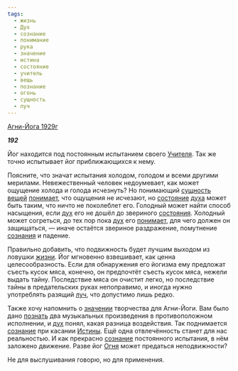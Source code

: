 ```yaml
---
tags:
  - жизнь
  - Дух
  - сознание
  - понимание
  - рука
  - значение
  - истина
  - состояние
  - учитель
  - вещь
  - познание
  - огонь
  - сущность
  - луч
---
```

[Агни-Йога 1929г](https://127.0.0.1:4002/agni/1929)

___192___

Йог находится под постоянным испытанием своего [Учителя](../../../tags/#учитель). Так же точно испытывает йог приближающихся к нему.   

Поясните, что значат испытания холодом, голодом и всеми другими мерилами. Невежественный человек недоумевает, как может ощущение холода и голода исчезнуть? Но понимающий [сущность](../../../tags/#сущность) [вещей](../../../tags/#вещь) [понимает](../../../tags/#понимание), что ощущения не исчезают, но [состояние](../../../tags/#состояние) [духа](../../../tags/#Дух) может быть таким, что ничто не поколеблет его. Голодный может найти способ насыщения, если [дух](../../../tags/#Дух) его не дошёл до звериного [состояния](../../../tags/#состояние). Холодный может согреться, до тех пор пока [дух](../../../tags/#Дух) его [понимает](../../../tags/#понимание), для чего должен он защищаться, — иначе остаётся звериное раздражение, помутнение [сознания](../../../tags/#[сознание](../../../tags/#сознание)) и падение.   

Правильно добавить, что подвижность будет лучшим выходом из ловушки [жизни](../../../tags/#жизнь). Йог мгновенно взвешивает, как ценна целесообразность. Если для обнаружения его йогизма ему предложат съесть кусок мяса, конечно, он предпочтёт съесть кусок мяса, нежели выдать тайну. Последствие мяса он очистит легко, но последствие тайны в предательских руках непоправимо, и иногда нужно употреблять разящий [луч](../../../tags/#луч), что допустимо лишь редко.   

Также хочу напомнить о [значении](../../../tags/#значение) творчества для Агни-Йоги. Вам было дано [познать](../../../tags/#познание) два музыкальных произведения в противоположном исполнении, и [дух](../../../tags/#Дух) понял, какая разница воздействия. Так поднимается [сознание](../../../tags/#сознание) при касании [Истины](../../../tags/#истина). Ещё одна отвлечённость станет для нас реальностью. И как прекрасно [сознание](../../../tags/#сознание) постоянного испытания, в нём заложено движение. Разве йог [Огня](../../../tags/#огонь) может предаться неподвижности?   

Не для выслушивания говорю, но для применения.